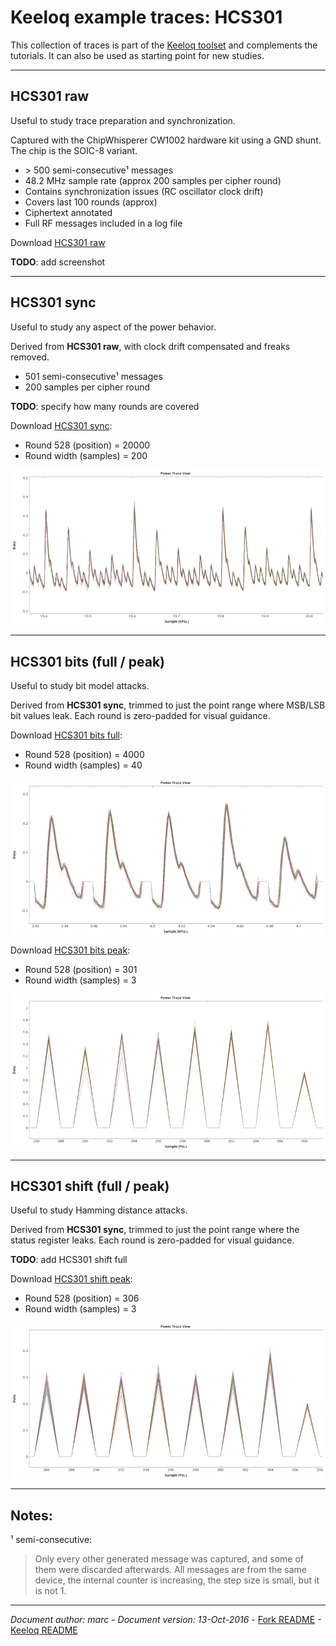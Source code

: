 <meta charset="UTF-8">

Keeloq example traces: HCS301
=============================

This collection of traces is part of the [Keeloq toolset](../keeloq.md)
and complements the tutorials.  It can also be used as starting point
for new studies.

______________________________________________________________________


HCS301 raw
----------

Useful to study trace preparation and synchronization.

Captured with the ChipWhisperer CW1002 hardware kit using a GND shunt.
The chip is the SOIC-8 variant.

  - \> 500 semi-consecutive¹ messages
  - 48.2 MHz sample rate (approx 200 samples per cipher round)
  - Contains synchronization issues (RC oscillator clock drift)
  - Covers last 100 rounds (approx)
  - Ciphertext annotated
  - Full RF messages included in a log file

Download     [HCS301 raw](HCS301_raw.zip)

**TODO**: add screenshot

_________________________________________________________________________


HCS301 sync
-----------

Useful to study any aspect of the power behavior.

Derived from **HCS301 raw**, with clock drift compensated and freaks
removed.

  - 501 semi-consecutive¹ messages
  - 200 samples per cipher round

**TODO**: specify how many rounds are covered

Download     [HCS301 sync](HCS301_sync.zip):

  - Round 528 (position) = 20000
  - Round width (samples) = 200

![Waveform of HCS301 sync](HCS301_sync.png)

_________________________________________________________________________


HCS301 bits (full / peak)
-------------------------

Useful to study bit model attacks.

Derived from **HCS301 sync**, trimmed to just the point range where
MSB/LSB bit values leak.  Each round is zero-padded for visual
guidance.

Download     [HCS301 bits full](HCS301_bits_full.zip):

  - Round 528 (position) = 4000
  - Round width (samples) = 40

![Waveform of HCS301 bits full](HCS301_bits_full.png)

Download     [HCS301 bits peak](HCS301_bits_peak.zip):

  - Round 528 (position) = 301
  - Round width (samples) = 3

![Waveform of HCS301 bits peak](HCS301_bits_peak.png)

_________________________________________________________________________


HCS301 shift (full / peak)
-------------------------

Useful to study Hamming distance attacks.

Derived from **HCS301 sync**, trimmed to just the point range where the
status register leaks.  Each round is zero-padded for visual guidance.

**TODO**: add HCS301 shift full

Download     [HCS301 shift peak](HCS301_shift_peak.zip):

  - Round 528 (position) = 306
  - Round width (samples) = 3

![Waveform of HCS301 shift peak](HCS301_shift_peak.png)

_________________________________________________________________________


Notes:
------

¹ semi-consecutive:

  > Only every other generated message was captured, and some of them
    were discarded afterwards.  All messages are from the same device,
    the internal counter is increasing, the step size is small, but it
    is not 1.

_________________________________________________________________________

_Document author: marc_ -
_Document version: 13-Oct-2016_ -
[Fork README](../../../../README.md) -
[Keeloq README](../keeloq.md)



